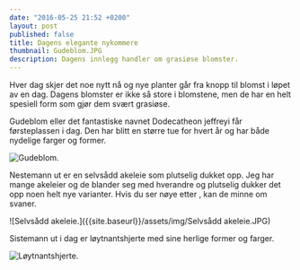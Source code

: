 ```yaml
---
date: "2016-05-25 21:52 +0200"
layout: post
published: false
title: Dagens elegante nykommere
thumbnail: Gudeblom.JPG
description: Dagens innlegg handler om grasiøse blomster.
---
```


Hver dag skjer det noe nytt nå og nye planter går fra knopp til blomst i løpet av en dag. Dagens blomster er ikke så store i blomstene, men de har en helt spesiell form som gjør dem svært grasiøse. 

Gudeblom eller det fantastiske navnet Dodecatheon jeffreyi får førsteplassen i dag. Den har blitt en større tue for hvert år og har både nydelige farger og former.

![Gudeblom.]({{site.baseurl}}/assets/img/Gudeblom.JPG)

<!--more-->

Nestemann ut er en selvsådd akeleie som plutselig dukket opp. Jeg har mange akeleier og de blander seg med hverandre og plutselig dukker det opp noen helt nye varianter. Hvis du ser nøye etter , kan de minne om svaner.

![Selvsådd akeleie.]({{site.baseurl}}/assets/img/Selvsådd akeleie.JPG)

Sistemann ut i dag er løytnantshjerte med sine herlige former og farger.

![Løytnantshjerte.]({{site.baseurl}}/assets/img/Løytnantshjerte.JPG)


